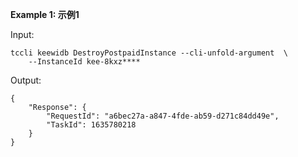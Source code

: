 **Example 1: 示例1**



Input: 

```
tccli keewidb DestroyPostpaidInstance --cli-unfold-argument  \
    --InstanceId kee-8kxz****
```

Output: 
```
{
    "Response": {
        "RequestId": "a6bec27a-a847-4fde-ab59-d271c84dd49e",
        "TaskId": 1635780218
    }
}
```

